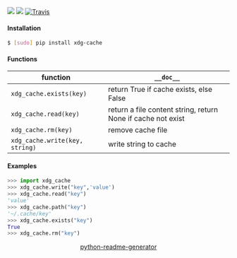 <!--
https://pypi.org/project/readme-generator/
https://pypi.org/project/python-readme-generator/
-->

[![](https://img.shields.io/pypi/pyversions/xdg-cache.svg?longCache=True)](https://pypi.org/project/xdg-cache/)
[![](https://img.shields.io/pypi/v/xdg-cache.svg?maxAge=3600)](https://pypi.org/project/xdg-cache/)
[![Travis](https://api.travis-ci.org/looking-for-a-job/xdg-cache.py.svg?branch=master)](https://travis-ci.org/looking-for-a-job/xdg-cache.py/)

#### Installation
```bash
$ [sudo] pip install xdg-cache
```

#### Functions
function|`__doc__`
-|-
`xdg_cache.exists(key)` |return True if cache exists, else False
`xdg_cache.read(key)` |return a file content string, return None if cache not exist
`xdg_cache.rm(key)` |remove cache file
`xdg_cache.write(key, string)` |write string to cache

#### Examples
```python
>>> import xdg_cache
>>> xdg_cache.write("key",'value')
>>> xdg_cache.read("key")
'value'
>>> xdg_cache.path("key")
'~/.cache/key'
>>> xdg_cache.exists("key")
True
>>> xdg_cache.rm("key")
```

<p align="center">
    <a href="https://pypi.org/project/python-readme-generator/">python-readme-generator</a>
</p>